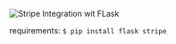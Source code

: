![Stripe Integration wit FLask](https://user-images.githubusercontent.com/51321911/137489663-88aff8f1-0957-49a2-ab05-467be74de307.png)

requirements:
`$ pip install flask stripe`
